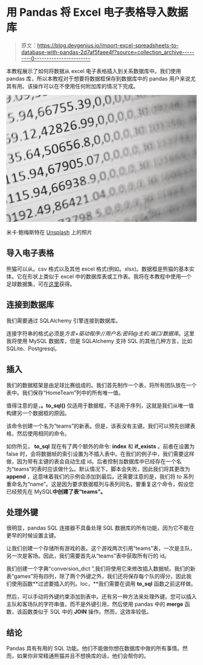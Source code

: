 # 用 Pandas 将 Excel 电子表格导入数据库

> 原文：<https://blog.devgenius.io/import-excel-spreadsheets-to-database-with-pandas-2d7af5faee4f?source=collection_archive---------0----------------------->

本教程展示了如何将数据从 excel 电子表格插入到关系数据库中。我们使用 pandas 库，所以本教程对于想要将数据框保存到数据库中的 pandas 用户来说尤其有用。该操作可以在不使用任何附加库的情况下完成。

![](img/34e389458b7ebd367f81de9f1d91eadb.png)

米卡·鲍梅斯特在 [Unsplash](https://unsplash.com?utm_source=medium&utm_medium=referral) 上的照片

## 导入电子表格

熊猫可以从。csv 格式以及其他 excel 格式(例如。xlsx)。数据框是熊猫的基本实体。它在形状上类似于 excel 中的数据库表或工作表。我将在本教程中使用一个足球数据集，可在[这里](https://www.football-data.co.uk/mmz4281/1819/E0.csv)获得。

## 连接到数据库

我们需要通过 SQLAlchemy 引擎连接到数据库。

连接字符串的格式必须是*方言+驱动程序://用户名:密码@主机:端口/数据库*。这里我将使用 MySQL 数据库，但是 SQLAlchemy 支持 SQL 的其他几种方言，比如 SQLite、Postgresql。

## 插入

我们的数据框架是由足球比赛组成的。我们首先制作一个表，将所有团队放在一个表中。我们保存“HomeTeam”列中的所有唯一值。

值得注意的是，**。to_sql()** 仅适用于数据框，不适用于序列，这就是我们从唯一值构建另一个数据框的原因。

该命令创建一个名为“teams”的新表。但是，该表没有主键。我们可以预先创建表格，然后使用相同的命令。

如你所见， **to_sql** 现在有了两个额外的命令: **index** 和 **if_exists** 。前者在设置为 false 时，会将数据帧的索引设置为不插入表中。在我们的例子中，我们需要这样做，因为带有主键的表会自动生成 id。后者控制当数据库中已经存在一个名为“teams”的表时应该做什么。默认情况下，脚本会失败，因此我们将其更改为 **append** ，这意味着我们的示例会添加到最后。还需要注意的是，我们将 to 系列重命名为“name”。这是因为要求数据框列与表列同名。要重复这个命令，假设您已经预先在 MySQL**中创建了表“teams”。**

## 处理外键

很明显，pandas SQL 连接器不具备处理 SQL 数据库的所有功能，因为它不能在更早的时候设置主键。

让我们创建一个存储所有游戏的表。这个游戏两次引用“teams”表，一次是主队，另一次是客场。因此，我们需要首先从“teams”表中获取所有行的 id。

我们创建一个字典“conversion_dict ”,我们将使用它来修改插入数据帧。我们的新表“games”将有四列，除了两个外键之外，我们还将保存每个队的得分，因此我们使用函数**过滤要插入的列。loc，**我们需要在调用 **to_sql** 函数之前这样做。

然后，可以手动将外键约束添加到表中。还有另一种方法来处理外键。您可以插入主队和客场队的字符串值，而不是外键引用，然后使用 pandas 中的 **merge** 函数，该函数类似于 SQL 中的 **JOIN** 操作。然而，这效率较低。

## 结论

Pandas 具有有用的 SQL 功能。他们不能做你想在数据库中做的所有事情。然而，如果你非常精通熊猫并且不想换库的话，他们会帮你的。